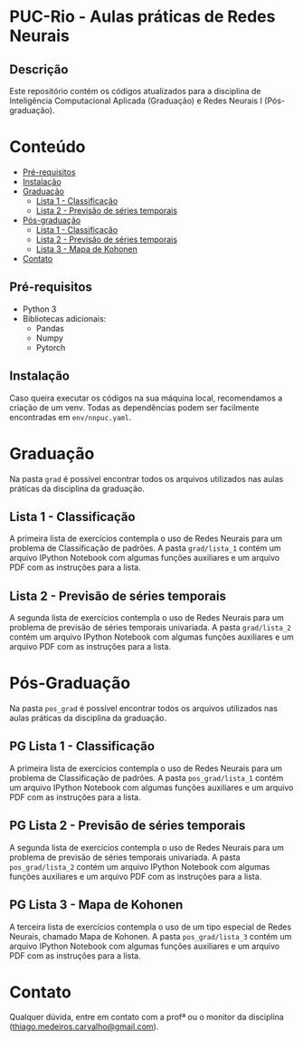 # PUC-Rio - Aulas práticas de Redes Neurais


## Descrição 

Este repositório contém os códigos atualizados para a disciplina de Inteligência Computacional Aplicada (Graduação) e Redes Neurais I (Pós-graduação).

# Conteúdo
- [Pré-requisitos](#pré-requisitos)
- [Instalação](#instalação)
- [Graduação](#graduação)
    * [Lista 1 - Classificação](#lista-1-classificação)
    * [Lista 2 - Previsão de séries temporais](#lista-2-previsão-de-séries-temporais)
- [Pós-graduação](#pós-graduação)
    * [Lista 1 - Classificação](#pg-lista-1-classificação)
    * [Lista 2 - Previsão de séries temporais](#pg-lista-2-previsão-de-séries-temporais)
    * [Lista 3 - Mapa de Kohonen](#pg-lista-3-mapa-de-kohonen)
- [Contato](#contato)


## Pré-requisitos 
- Python 3
- Bibliotecas adicionais:
    * Pandas
    * Numpy 
    * Pytorch

## Instalação

Caso queira executar os códigos na sua máquina local, recomendamos a criação de um venv. Todas as dependências podem ser facilmente encontradas em `env/nnpuc.yaml`.

# Graduação

Na pasta `grad` é possível encontrar todos os arquivos utilizados nas aulas práticas da disciplina da graduação. 

## Lista 1 - Classificação

A primeira lista de exercícios contempla o uso de Redes Neurais para um problema de Classificação de padrões. A pasta `grad/lista_1` contém um arquivo IPython Notebook com algumas funções auxiliares e um arquivo PDF com as instruções para a lista.

## Lista 2 - Previsão de séries temporais

A segunda lista de exercícios contempla o uso de Redes Neurais para um problema de previsão de séries temporais univariada. A pasta `grad/lista_2` contém um arquivo IPython Notebook com algumas funções auxiliares e um arquivo PDF com as instruções para a lista.

# Pós-Graduação

Na pasta `pos_grad` é possível encontrar todos os arquivos utilizados nas aulas práticas da disciplina da graduação. 

## PG Lista 1 - Classificação

A primeira lista de exercícios contempla o uso de Redes Neurais para um problema de Classificação de padrões. A pasta `pos_grad/lista_1` contém um arquivo IPython Notebook com algumas funções auxiliares e um arquivo PDF com as instruções para a lista.

## PG Lista 2 - Previsão de séries temporais

A segunda lista de exercícios contempla o uso de Redes Neurais para um problema de previsão de séries temporais univariada. A pasta `pos_grad/lista_2` contém um arquivo IPython Notebook com algumas funções auxiliares e um arquivo PDF com as instruções para a lista.

## PG Lista 3 - Mapa de Kohonen

A terceira lista de exercícios contempla o uso de um tipo especial de Redes Neurais, chamado Mapa de Kohonen. A pasta `pos_grad/lista_3` contém um arquivo IPython Notebook com algumas funções auxiliares e um arquivo PDF com as instruções para a lista.

# Contato 

Qualquer dúvida, entre em contato com a profª ou o monitor da disciplina (thiago.medeiros.carvalho@gmail.com).
